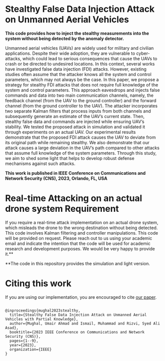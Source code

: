 # Stealthy False Data Injection Attack on Unmanned Aerial Vehicles

**This code provides how to inject the stealthy measurements into the system without being detected by the anomaly detector.**

Unmanned aerial vehicles (UAVs) are widely used for military and civilian applications. Despite their wide adoption, they are vulnerable to cyber-attacks, which could lead to serious consequences that cause the UAVs to crash or be directed to undesired locations. In this context, several works have investigated false data injection (FDI) attacks. However, existing studies often assume that the attacker knows all the system and control parameters, which may not always be the case. In this paper, we propose a strategy for stealthy FDI attacks that does not require full knowledge of the system and control parameters. This approach eavesdrops and injects false commands and data into two main communication channels, namely, the feedback channel (from the UAV to the ground controller) and the forward channel (from the ground controller to the UAV). The attacker incorporates two separate Kalman filters that process inputs from both channels and subsequently generate an estimate of the UAV’s current state. Then, stealthy false data and commands are injected while ensuring UAV’s stability. We tested the proposed attack in simulation and validated it through experiments on an actual UAV. Our experimental results demonstrate that the proposed FDI attack causes the UAV to deviate from its original path while remaining stealthy. We also demonstrate that our attack causes a large deviation in the UAV’s path compared to other attacks that assume full knowledge of the system parameters. Through this study, we aim to shed some light that helps to develop robust defense mechanisms against such attacks.

**This work is published in IEEE Conference on Communications and Network Security (CNS), 2023, Orlando, FL, USA**

# Real-time Attacking on an actual drone system Requirement
If you require a real-time attack implementation on an actual drone system, which misleads the drone to the wrong destination without being detected. This code involves Kalman filtering and controller manipulations. This code will be provided on request. Please reach out to us using your academic email and indicate the intention that the code will be used for academic research and development purposes. We would be very happy to provide it.**

**The code in this repository provides the simulation and light version.

# Citing this work
If you are using our implementation, you are encouraged to cite [our paper](https://ieeexplore.ieee.org/abstract/document/10289001).
``` 

@inproceedings{mughal2023stealthy,
  title={Stealthy False Data Injection Attack on Unmanned Aerial Vehicles with Partial Knowledge},
  author={Mughal, Umair Ahmad and Ismail, Muhammad and Rizvi, Syed Ali Asad},
  booktitle={2023 IEEE Conference on Communications and Network Security (CNS)},
  pages={1--9},
  year={2023},
  organization={IEEE}
}

``` 
